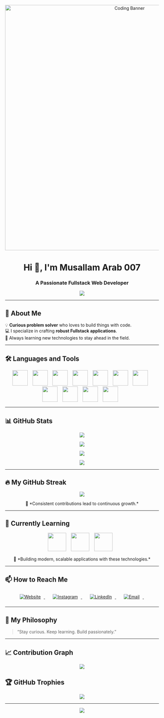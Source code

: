 <!-- Banner -->

<p align="center">
  <img src="https://media.giphy.com/media/qgQUggAC3Pfv687qPC/giphy.gif" alt="Coding Banner" width="800" />
</p>
<!--
<p align="center">
  <img src="https://images.squarespace-cdn.com/content/v1/5769fc401b631bab1addb2ab/1541580611624-TE64QGKRJG8SWAIUS7NS/ke17ZwdGBToddI8pDm48kPoswlzjSVMM-SxOp7CV59BZw-zPPgdn4jUwVcJE1ZvWQUxwkmyExglNqGp0IvTJZamWLI2zvYWH8K3-s_4yszcp2ryTI0HqTOaaUohrI8PI6FXy8c9PWtBlqAVlUS5izpdcIXDZqDYvprRqZ29Pw0o/coding-freak.gif"/>
</p>
-->

<h1 align="center">Hi 👋, I'm Musallam Arab 007</h1>
<h3 align="center">A Passionate Fullstack Web Developer</h3>

<p align="center">
  <img src="https://readme-typing-svg.demolab.com?font=Fira+Code&weight=500&size=24&pause=1000&color=1F75FE&center=true&vCenter=true&width=435&lines=Code.+Create.+Innovate."/>
</p>

---

## 🚀 About Me

💡 **Curious problem solver** who loves to build things with code.  
💻 I specialize in crafting **robust Fullstack applications**.  
🎯 Always learning new technologies to stay ahead in the field.  

---

## 🛠️ Languages and Tools

<p align="center">
  <!-- Programming Languages -->
  <img src="https://cdn.jsdelivr.net/gh/devicons/devicon/icons/c/c-original.svg" width="50" height="50"/>&nbsp;&nbsp;&nbsp;
  <img src="https://cdn.jsdelivr.net/gh/devicons/devicon/icons/cplusplus/cplusplus-original.svg" width="50" height="50"/>&nbsp;&nbsp;&nbsp;
  <img src="https://cdn.jsdelivr.net/gh/devicons/devicon/icons/java/java-original.svg" width="50" height="50"/>&nbsp;&nbsp;&nbsp;
  <img src="https://cdn.jsdelivr.net/gh/devicons/devicon/icons/csharp/csharp-original.svg" width="50" height="50"/>&nbsp;&nbsp;&nbsp;
  <!-- Web -->
  <img src="https://cdn.jsdelivr.net/gh/devicons/devicon/icons/html5/html5-original.svg" width="50" height="50"/>&nbsp;&nbsp;&nbsp;
  <img src="https://cdn.jsdelivr.net/gh/devicons/devicon/icons/css3/css3-original.svg" width="50" height="50"/>&nbsp;&nbsp;&nbsp;
  <img src="https://cdn.jsdelivr.net/gh/devicons/devicon/icons/javascript/javascript-original.svg" width="50" height="50"/>&nbsp;&nbsp;&nbsp;
  <img src="https://cdn.jsdelivr.net/gh/devicons/devicon/icons/react/react-original.svg" width="50" height="50"/>&nbsp;&nbsp;&nbsp;
  <img src="https://cdn.jsdelivr.net/gh/devicons/devicon/icons/bootstrap/bootstrap-original.svg" width="50" height="50"/>&nbsp;&nbsp;&nbsp;
  <!-- Databases -->
  <img src="https://cdn.jsdelivr.net/gh/devicons/devicon/icons/mysql/mysql-original.svg" width="50" height="50"/>&nbsp;&nbsp;&nbsp;
  <img src="https://cdn.jsdelivr.net/gh/devicons/devicon@latest/icons/azuresqldatabase/azuresqldatabase-original.svg" width="50" height="50" />&nbsp;&nbsp;&nbsp;
          
</p>

---

<!-- ## ✨ GitHub Stats

<p align="center">
  <img src="https://github-readme-stats.vercel.app/api?username=MusallamArab&show_icons=true&theme=react" height="180"/>
  <img src="https://github-readme-stats.vercel.app/api/top-langs/?username=MusallamArab&layout=compact&theme=react" height="180"/>
</p> -->

## 📊 GitHub Stats

<p align="center">
  <img src="https://github-readme-stats.vercel.app/api?username=MusallamArab007&show_icons=true&theme=react&hide_border=true" />
</p>

<p align="center">
  <img src="https://github-readme-stats.vercel.app/api/top-langs/?username=MusallamArab007&layout=compact&theme=react&hide_border=true" />
</p>


<p align="center">
  <img src="https://komarev.com/ghpvc/?username=MusallamArab007&label=Profile%20Views&color=0e75b6&style=flat" />
</p>

<p align="center">
  <img src="https://quotes-github-readme.vercel.app/api?type=horizontal&theme=tokyonight" />
</p>


---

<!-- ## 🔥 GitHub Streak

<p align="center">
  <img src="https://streak-stats.demolab.com/?user=MusallamArab&theme=react" />
</p>
-->
## 🔥 My GitHub Streak

<p align="center">
  <img src="https://streak-stats.demolab.com/?user=YOUR_USERNAME&theme=react&hide_border=true&date_format=M%20j%5B%2C%20Y%5D" />
</p>

<p align="center">
  🚀 *Consistent contributions lead to continuous growth.*
</p>


---

<!-- ## 🌱 Currently Learning

- 🔹 **Advanced React & Next.js**
- 🔹 **Cloud Deployment**
- 🔹 **Microservices Architecture**
-->
## 🌱 Currently Learning

<p align="center">
  <img src="https://cdn.jsdelivr.net/gh/devicons/devicon/icons/spring/spring-original.svg" width="60" height="60"/>&nbsp;&nbsp;&nbsp;
  <img src="https://cdn.jsdelivr.net/gh/devicons/devicon/icons/react/react-original.svg" width="60" height="60"/>&nbsp;&nbsp;&nbsp;
  <img src="https://cdn.jsdelivr.net/gh/devicons/devicon/icons/nextjs/nextjs-original.svg" width="60" height="60"/>&nbsp;&nbsp;&nbsp;
</p>

<p align="center">
  🚀 *Building modern, scalable applications with these technologies.*
</p>

---

<!-- ## 📫 Connect With Me

<p align="center">
  <a href="mailto:youremail@example.com">
    <img src="https://img.shields.io/badge/Email-D14836?style=for-the-badge&logo=gmail&logoColor=white" />
  </a>
  <a href="https://linkedin.com/in/yourprofile" target="_blank">
    <img src="https://img.shields.io/badge/LinkedIn-0A66C2?style=for-the-badge&logo=linkedin&logoColor=white" />
  </a>
  <a href="https://github.com/MusallamArab" target="_blank">
    <img src="https://img.shields.io/badge/GitHub-100000?style=for-the-badge&logo=github&logoColor=white" />
  </a>
</p>
-->
## 📫 How to Reach Me

<p align="center">
  <a href="https://musallam-portfolio.vercel.app/" target="_blank">
    <img src="https://img.icons8.com/color/48/000000/domain.png" alt="Website" title="Website" style="margin: 10px;" />
  </a>&nbsp;&nbsp;&nbsp;
  <a href="https://www.instagram.com/musallam_arab_23/#" target="_blank">
    <img src="https://img.icons8.com/color/48/000000/instagram-new--v1.png" alt="Instagram" title="Instagram" style="margin: 10px;" />
  </a>&nbsp;&nbsp;&nbsp;
  <a href="https://www.linkedin.com/in/musallam-arab-97a9b8248" target="_blank">
    <img src="https://img.icons8.com/color/48/000000/linkedin.png" alt="LinkedIn" title="LinkedIn" style="margin: 10px;" />
  </a>&nbsp;&nbsp;&nbsp;
  <a href="musallamarab22@gmail.com">
    <img src="https://img.icons8.com/color/48/000000/gmail--v1.png" alt="Email" title="Email Me" style="margin: 10px;" />
  </a>&nbsp;&nbsp;&nbsp;
</p>



---

## 🎯 My Philosophy

> “Stay curious. Keep learning. Build passionately.”

---

<!-- ## 🖼️ Contribution Graph

<p align="center">
  <img src="https://github-readme-activity-graph.vercel.app/graph?username=MusallamArab&theme=react-dark" />
</p>
-->
## 📈 Contribution Graph

<p align="center">
  <img src="https://github-readme-activity-graph.vercel.app/graph?username=MusallamArab007&theme=react-dark&hide_border=true" />
</p>

## 🏆 GitHub Trophies

<p align="center">
  <img src="https://github-profile-trophy.vercel.app/?username=MusallamArab007&theme=onestar&no-frame=true&no-bg=true&margin-w=4" />
</p>


---

<p align="center">
  <img src="https://capsule-render.vercel.app/api?type=waving&color=0:00BFFF,100:1E90FF&height=140&section=footer"/>
</p>
